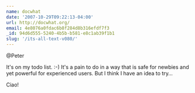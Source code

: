 ```yaml
---
name: docwhat
date: '2007-10-29T09:22:13-04:00'
url: http://docwhat.org/
email: 4e8076a0fdac6b8f284d8b316efdf7f3
_id: 94d6d555-5240-4b5b-b581-e8c1ab39f1b1
slug: '/its-all-text-v080/'
---
```


@Peter

It's on my todo list. :-) It's a pain to do in a way that is safe for newbies
and yet powerful for experienced users. But I think I have an idea to
try&hellip;

Ciao!
